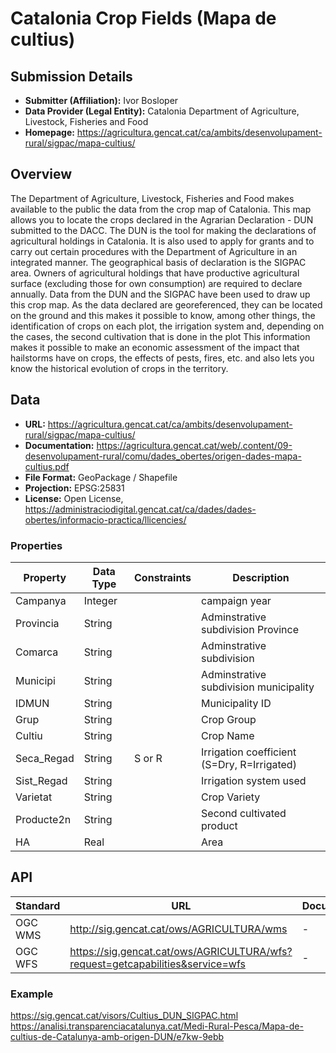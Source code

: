# Catalonia Crop Fields (Mapa de cultius)

## Submission Details

- **Submitter (Affiliation):** Ivor Bosloper
- **Data Provider (Legal Entity):** Catalonia Department of Agriculture, Livestock, Fisheries and Food
- **Homepage:** https://agricultura.gencat.cat/ca/ambits/desenvolupament-rural/sigpac/mapa-cultius/

## Overview

The Department of Agriculture, Livestock, Fisheries and Food makes available to the public the data from the crop map of Catalonia.
This map allows you to locate the crops declared in the Agrarian Declaration - DUN submitted to the DACC.
The DUN is the tool for making the declarations of agricultural holdings in Catalonia. It is also used to apply for grants and to carry out certain procedures with the Department of Agriculture in an integrated manner. The geographical basis of declaration is the SIGPAC area. Owners of agricultural holdings that have productive agricultural surface (excluding those for own consumption) are required to declare annually.
Data from the DUN and the SIGPAC have been used to draw up this crop map. As the data declared are georeferenced, they can be located on the ground and this makes it possible to know, among other things, the identification of crops on each plot, the irrigation system and, depending on the cases, the second cultivation that is done in the plot
This information makes it possible to make an economic assessment of the impact that hailstorms have on crops, the effects of pests, fires, etc. and also lets you know the historical evolution of crops in the territory.

## Data

- **URL:** https://agricultura.gencat.cat/ca/ambits/desenvolupament-rural/sigpac/mapa-cultius/
- **Documentation:** https://agricultura.gencat.cat/web/.content/09-desenvolupament-rural/comu/dades_obertes/origen-dades-mapa-cultius.pdf
- **File Format:** GeoPackage / Shapefile
- **Projection:** EPSG:25831
- **License:** Open License, https://administraciodigital.gencat.cat/ca/dades/dades-obertes/informacio-practica/llicencies/

### Properties

| Property   | Data Type | Constraints | Description                                 |
|------------|-----------|-------------|---------------------------------------------|
| Campanya   | Integer   |             | campaign year                               |
| Provincia  | String    |             | Adminstrative subdivision Province          |
| Comarca    | String    |             | Adminstrative subdivision                   | 
| Municipi   | String    |             | Adminstrative subdivision municipality      |
| IDMUN      | String    |             | Municipality ID                             |                        
| Grup       | String    |             | Crop Group                                  |             
| Cultiu     | String    |             | Crop Name                                   |
| Seca_Regad | String    | S or R      | Irrigation coefficient (S=Dry, R=Irrigated) |                
| Sist_Regad | String    |             | Irrigation system used                      |              
| Varietat   | String    |             | Crop Variety                                |     
| Producte2n | String    |             | Second cultivated product                   |                
| HA         | Real      |             | Area                                        |


## API

| Standard  | URL                                                                            | Documentation   |
|-----------|--------------------------------------------------------------------------------|-----------------|
| OGC WMS   | http://sig.gencat.cat/ows/AGRICULTURA/wms                                      | -               |
| OGC WFS   | https://sig.gencat.cat/ows/AGRICULTURA/wfs?request=getcapabilities&service=wfs | -               |

### Example

https://sig.gencat.cat/visors/Cultius_DUN_SIGPAC.html
https://analisi.transparenciacatalunya.cat/Medi-Rural-Pesca/Mapa-de-cultius-de-Catalunya-amb-origen-DUN/e7kw-9ebb
